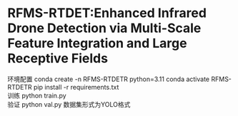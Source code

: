 # RFMS-RTDET:Enhanced Infrared Drone Detection via Multi-Scale Feature Integration and Large Receptive Fields


环境配置
conda create -n RFMS-RTDETR python=3.11
conda activate RFMS-RTDETR
pip install -r requirements.txt  
训练
python train.py  
验证
python val.py
数据集形式为YOLO格式
